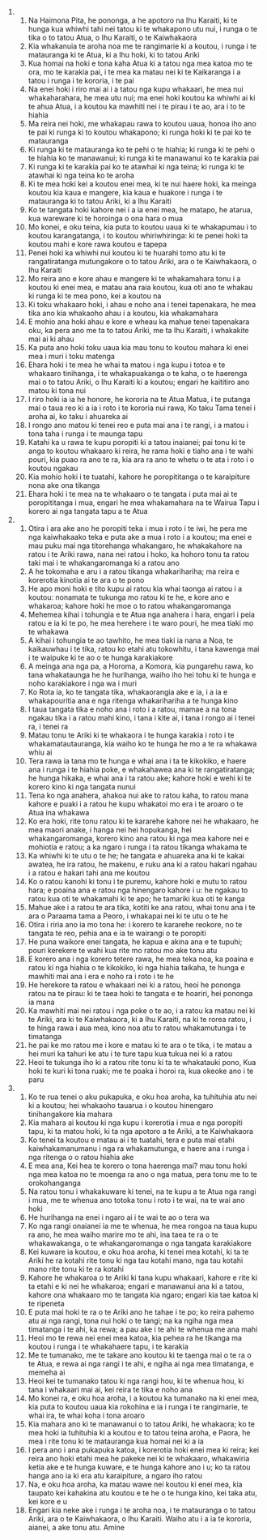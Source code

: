 <ol>
  <li>
    <ol>
      <li>Na Haimona Pita, he pononga, a he apotoro na Ihu Karaiti, ki te hunga kua whiwhi tahi nei tatou ki te whakapono utu nui, i runga o te tika o to tatou Atua, o Ihu Karaiti, o te Kaiwhakaora</li>
      <li>Kia whakanuia te aroha noa me te rangimarie ki a koutou, i runga i te matauranga ki te Atua, ki a Ihu hoki, ki to tatou Ariki</li>
      <li>Kua homai na hoki e tona kaha Atua ki a tatou nga mea katoa mo te ora, mo te karakia pai, i te mea ka matau nei ki te Kaikaranga i a tatou i runga i te kororia, i te pai</li>
      <li>Na enei hoki i riro mai ai i a tatou nga kupu whakaari, he mea nui whakaharahara, he mea utu nui; ma enei hoki koutou ka whiwhi ai ki te ahua Atua, i a koutou ka mawhiti nei i te pirau i te ao, ara i to te hiahia</li>
      <li>Ma reira nei hoki, me whakapau rawa to koutou uaua, honoa iho ano te pai ki runga ki to koutou whakapono; ki runga hoki ki te pai ko te matauranga</li>
      <li>Ki runga ki te matauranga ko te pehi o te hiahia; ki runga ki te pehi o te hiahia ko te manawanui; ki runga ki te manawanui ko te karakia pai</li>
      <li>Ki runga ki te karakia pai ko te atawhai ki nga teina; ki runga ki te atawhai ki nga teina ko te aroha</li>
      <li>Ki te mea hoki kei a koutou enei mea, ki te nui haere hoki, ka meinga koutou kia kaua e mangere, kia kaua e huakore i runga i te matauranga ki to tatou Ariki, ki a Ihu Karaiti</li>
      <li>Ko te tangata hoki kahore nei i a ia enei mea, he matapo, he atarua, kua wareware ki te horoinga o ona hara o mua</li>
      <li>Mo konei, e oku teina, kia puta to koutou uaua ki te whakapumau i to koutou karangatanga, i to koutou whiriwhiringa: ki te penei hoki ta koutou mahi e kore rawa koutou e tapepa</li>
      <li>Penei hoki ka whiwhi nui koutou ki te huarahi tomo atu ki te rangatiratanga mutungakore o to tatou Ariki, ara o te Kaiwhakaora, o Ihu Karaiti</li>
      <li>Mo reira ano e kore ahau e mangere ki te whakamahara tonu i a koutou ki enei mea, e matau ana raia koutou, kua oti ano te whakau ki runga ki te mea pono, kei a koutou na</li>
      <li>Ki toku whakaaro hoki, i ahau e noho ana i tenei tapenakara, he mea tika ano kia whakaoho ahau i a koutou, kia whakamahara</li>
      <li>E mohio ana hoki ahau e kore e wheau ka mahue tenei tapenakara oku, ka pera ano me ta to tatou Ariki, me ta Ihu Karaiti, i whakakite mai ai ki ahau</li>
      <li>Ka puta ano hoki toku uaua kia mau tonu to koutou mahara ki enei mea i muri i toku matenga</li>
      <li>Ehara hoki i te mea he whai ta matou i nga kupu i totoa e te whakaaro tinihanga, i te whakapuakanga o te kaha, o te haerenga mai o to tatou Ariki, o Ihu Karaiti ki a koutou; engari he kaititiro ano matou ki tona nui</li>
      <li>I riro hoki ia ia he honore, he kororia na te Atua Matua, i te putanga mai o taua reo ki a ia i roto i te kororia nui rawa, Ko taku Tama tenei i aroha ai, ko taku i ahuareka ai</li>
      <li>I rongo ano matou ki tenei reo e puta mai ana i te rangi, i a matou i tona taha i runga i te maunga tapu</li>
      <li>Katahi ka u rawa te kupu poropiti ki a tatou inaianei; pai tonu ki te anga to koutou whakaaro ki reira, he rama hoki e tiaho ana i te wahi pouri, kia puao ra ano te ra, kia ara ra ano te whetu o te ata i roto i o koutou ngakau</li>
      <li>Kia mohio hoki i te tuatahi, kahore he poropititanga o te karaipiture nona ake ona tikanga</li>
      <li>Ehara hoki i te mea na te whakaaro o te tangata i puta mai ai te poropititanga i mua, engari he mea whakamahara na te Wairua Tapu i korero ai nga tangata tapu a te Atua</li>
    </ol>
  </li>
  <li>
    <ol>
      <li>Otira i ara ake ano he poropiti teka i mua i roto i te iwi, he pera me nga kaiwhakaako teka e puta ake a mua i roto i a koutou; ma enei e mau puku mai nga titorehanga whakangaro, he whakakahore na ratou i te Ariki rawa, nana nei ratou i hoko, ka hohoro tonu ta ratou taki mai i te whakangaromanga ki a ratou ano</li>
      <li>A he tokomaha e aru i a ratou tikanga whakarihariha; ma reira e korerotia kinotia ai te ara o te pono</li>
      <li>He apo moni hoki e tito kupu ai ratou kia whai taonga ai ratou i a koutou: nonamata te tukunga mo ratou ki te he, e kore ano e whakaroa; kahore hoki he moe o to ratou whakangaromanga</li>
      <li>Mehemea kihai i tohungia e te Atua nga anahera i hara, engari i peia ratou e ia ki te po, he mea herehere i te waro pouri, he mea tiaki mo te whakawa</li>
      <li>A kihai i tohungia te ao tawhito, he mea tiaki ia nana a Noa, te kaikauwhau i te tika, ratou ko etahi atu tokowhitu, i tana kawenga mai i te waipuke ki te ao o te hunga karakiakore</li>
      <li>A meinga ana nga pa, a Horoma, a Komora, kia pungarehu rawa, ko tana whakataunga he he hurihanga, waiho iho hei tohu ki te hunga e noho karakiakore i nga wa i muri</li>
      <li>Ko Rota ia, ko te tangata tika, whakaorangia ake e ia, i a ia e whakapouritia ana e nga ritenga whakarihariha a te hunga kino</li>
      <li>I taua tangata tika e noho ana i roto i a ratou, mamae a na tona ngakau tika i a ratou mahi kino, i tana i kite ai, i tana i rongo ai i tenei ra, i tenei ra</li>
      <li>Matau tonu te Ariki ki te whakaora i te hunga karakia i roto i te whakamatautauranga, kia waiho ko te hunga he mo a te ra whakawa whiu ai</li>
      <li>Tera rawa ia tana mo te hunga e whai ana i ta te kikokiko, e haere ana i runga i te hiahia poke, e whakahawea ana ki te rangatiratanga; he hunga hikaka, e whai ana i ta ratou ake; kahore hoki e wehi ki te korero kino ki nga tangata nunui</li>
      <li>Tena ko nga anahera, ahakoa nui ake to ratou kaha, to ratou mana kahore e puaki i a ratou he kupu whakatoi mo era i te aroaro o te Atua ina whakawa</li>
      <li>Ko era hoki, rite tonu ratou ki te kararehe kahore nei he whakaaro, he mea maori anake, i hanga nei hei hopukanga, hei whakangaromanga, korero kino ana ratou ki nga mea kahore nei e mohiotia e ratou; a ka ngaro i runga i ta ratou tikanga whakama te</li>
      <li>Ka whiwhi ki te utu o te he; he tangata e ahuareka ana ki te kakai awatea, he ira ratou, he makenu, e ruku ana ki a ratou hakari ngahau i a ratou e hakari tahi ana me koutou</li>
      <li>Ko o ratou kanohi ki tonu i te puremu, kahore hoki e mutu to ratou hara; e poaina ana e ratou nga hinengaro kahore i u: he ngakau to ratou kua oti te whakamahi ki te apo; he tamariki kua oti te kanga</li>
      <li>Mahue ake i a ratou te ara tika, kotiti ke ana ratou, whai tonu ana i te ara o Paraama tama a Peoro, i whakapai nei ki te utu o te he</li>
      <li>Otira i riria ano ia mo tona he: i korero te kararehe reokore, no te tangata te reo, pehia ana e ia te wairangi o te poropiti</li>
      <li>He puna waikore enei tangata, he kapua e akina ana e te tupuhi; pouri kerekere te wahi kua rite mo ratou mo ake tonu atu</li>
      <li>E korero ana i nga korero tetere rawa, he mea teka noa, ka poaina e ratou ki nga hiahia o te kikokiko, ki nga hiahia taikaha, te hunga e mawhiti mai ana i era e noho ra i roto i te he</li>
      <li>He herekore ta ratou e whakaari nei ki a ratou, heoi he pononga ratou na te pirau: ki te taea hoki te tangata e te hoariri, hei pononga ia mana</li>
      <li>Ka mawhiti mai nei ratou i nga poke o te ao, i a ratou ka matau nei ki te Ariki, ara ki te Kaiwhakaora, ki a Ihu Karaiti, na ki te rorea ratou, i te hinga rawa i aua mea, kino noa atu to ratou whakamutunga i te timatanga</li>
      <li>he pai ke mo ratou me i kore e matau ki te ara o te tika, i te matau a hei muri ka tahuri ke atu i te ture tapu kua tukua nei ki a ratou</li>
      <li>Heoi te tukunga iho ki a ratou rite tonu ki ta te whakatauki pono, Kua hoki te kuri ki tona ruaki; me te poaka i horoi ra, kua okeoke ano i te paru</li>
    </ol>
  </li>
  <li>
    <ol>
      <li>Ko te rua tenei o aku pukapuka, e oku hoa aroha, ka tuhituhia atu nei ki a koutou; hei whakaoho tauarua i o koutou hinengaro tinihangakore kia mahara</li>
      <li>Kia mahara ai koutou ki nga kupu i korerotia i mua e nga poropiti tapu, ki ta matou hoki, ki ta nga apotoro a te Ariki, a te Kaiwhakaora</li>
      <li>Ko tenei ta koutou e matau ai i te tuatahi, tera e puta mai etahi kaiwhakamanumanu i nga ra whakamutunga, e haere ana i runga i nga ritenga o o ratou hiahia ake</li>
      <li>E mea ana, Kei hea te korero o tona haerenga mai? mau tonu hoki nga mea katoa no te moenga ra ano o nga matua, pera tonu me to te orokohanganga</li>
      <li>Na ratou tonu i whakakuware ki tenei, na te kupu a te Atua nga rangi i mua, me te whenua ano totoka tonu i roto i te wai, na te wai ano hoki</li>
      <li>He hurihanga na enei i ngaro ai i te wai te ao o tera wa</li>
      <li>Ko nga rangi onaianei ia me te whenua, he mea rongoa na taua kupu ra ano, he mea waiho marire mo te ahi, ina taea te ra o te whakawakanga, o te whakangaromanga o nga tangata karakiakore</li>
      <li>Kei kuware ia koutou, e oku hoa aroha, ki tenei mea kotahi, ki ta te Ariki he ra kotahi rite tonu ki nga tau kotahi mano, nga tau kotahi mano rite tonu ki te ra kotahi</li>
      <li>Kahore he whakaroa o te Ariki ki tana kupu whakaari, kahore e rite ki ta etahi e ki nei he whakaroa; engari e manawanui ana ki a tatou, kahore ona whakaaro mo te tangata kia ngaro; engari kia tae katoa ki te ripeneta</li>
      <li>E puta mai hoki te ra o te Ariki ano he tahae i te po; ko reira pahemo atu ai nga rangi, tona nui hoki o te tangi; na ka ngiha nga mea timatanga i te ahi, ka rewa; a pau ake i te ahi te whenua me ana mahi</li>
      <li>Heoi mo te rewa nei enei mea katoa, kia pehea ra he tikanga ma koutou i runga i te whakahaere tapu, i te karakia</li>
      <li>Me te tumanako, me te takare ano koutou ki te taenga mai o te ra o te Atua, e rewa ai nga rangi i te ahi, e ngiha ai nga mea timatanga, e memeha ai</li>
      <li>Heoi kei te tumanako tatou ki nga rangi hou, ki te whenua hou, ki tana i whakaari mai ai, kei reira te tika e noho ana</li>
      <li>Mo konei ra, e oku hoa aroha, i a koutou ka tumanako na ki enei mea, kia puta to koutou uaua kia rokohina e ia i runga i te rangimarie, te whai ira, te whai koha i tona aroaro</li>
      <li>Kia mahara ano ki te manawanui o to tatou Ariki, he whakaora; ko te mea hoki ia tuhituhia ki a koutou e to tatou teina aroha, e Paora, he mea i rite tonu ki te matauranga kua homai nei ki a ia</li>
      <li>I pera ano i ana pukapuka katoa, i korerotia hoki enei mea ki reira; kei reira ano hoki etahi mea he pakeke nei ki te whakaaro, whakawiria ketia ake e te hunga kuware, e te hunga kahore ano i u; ko ta ratou hanga ano ia ki era atu karaipiture, a ngaro iho ratou</li>
      <li>Na, e oku hoa aroha, ka matau wawe nei koutou ki enei mea, kia taupato kei kahakina atu koutou e te he o te hunga kino, kei taka atu, kei kore e u</li>
      <li>Engari kia neke ake i runga i te aroha noa, i te matauranga o to tatou Ariki, ara o te Kaiwhakaora, o Ihu Karaiti. Waiho atu i a ia te kororia, aianei, a ake tonu atu. Amine</li>
    </ol>
  </li>
</ol>